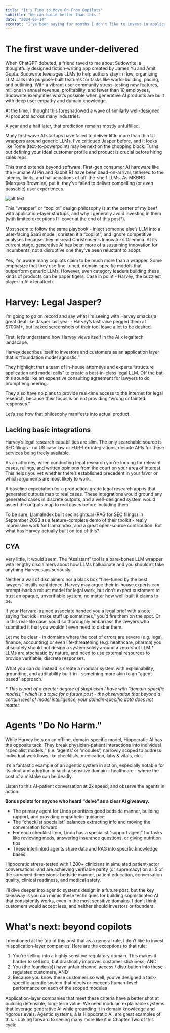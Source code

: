 ```yaml
---
title: "It's Time to Move On From Copilots"
subtitle: "We can build better than this."
date: "2024-05-14"
excerpt: "I've been saying for months I don't like to invest in application-layer AI startups. Here's why - and what it would take to change my mind."
---
```


# The first wave under-delivered

When ChatGPT debuted, a friend raved to me about Sudowrite, a thoughtfully designed fiction-writing app created by James Yu and Amit Gupta. Sudowrite leverages LLMs to help authors stay in flow, organizing LLM calls into purpose-built features for tasks like world-building, pacing, and outlining. With a vibrant user community stress-testing new features, millions in annual revenue, profitability, and fewer than 10 employees, Sudowrite exemplifies what’s possible when generative AI products are built with deep user empathy and domain knowledge.

At the time, I thought this foreshadowed a wave of similarly well-designed AI products across many industries.

A year and a half later, that prediction remains mostly unfulfilled.

Many first-wave AI startups have failed to deliver little more than thin UI wrappers around generic LLMs. I’ve critiqued Jasper before, and it looks like Tome (text-to-powerpoint) may be next on the chopping block. Turns out defining your ideal customer profile and product is crucial before hiring sales reps.

This trend extends beyond software. First-gen consumer AI hardware like the Humane AI Pin and Rabbit R1 have been dead-on-arrival, tethered to the latency, limits, and hallucinations of off-the-shelf LLMs. As MKBHD (Marques Brownlee) put it, they’ve failed to deliver compelling (or even passable) user experiences.

![alt text](/img/marques-brownlee-rabbit-humane.png)

This “wrapper” or “copilot” design philosophy is at the center of my beef with application-layer startups, and why I generally avoid investing in them (with limited exceptions I’ll cover at the end of this post*).

Most seem to follow the same playbook - inject someone else’s LLM into a user-facing SaaS model, christen it a “copilot”, and ignore competitive analyses because they misread Christensen’s Innovator’s Dilemma. At its current stage, generative AI has been more of a sustaining innovation for incumbents, not a disruptive one they’ve been reluctant to adopt.

Yes, I’m aware many copilots claim to be much more than a wrapper. Some emphasize that they use fine-tuned, domain-specific models that outperform generic LLMs. However, even category leaders building these kinds of products can be paper tigers. Case in point - Harvey, the buzziest player in AI x legaltech.

# Harvey: Legal Jasper?
I’m going to go on record and say what I’m seeing with Harvey smacks a great deal like Jasper last year - Harvey’s last raise pegged them at $700M+, but leaked screenshots of their tool leave a lot to be desired.

First, let’s understand how Harvey views itself in the AI x legaltech landscape.

Harvey describes itself to investors and customers as an application layer that is “foundation model agnostic.”

They highlight that a team of in-house attorneys and experts “structure application and model calls” to create a best-in-class legal LLM. Off the bat, this sounds like an expensive consulting agreement for lawyers to do prompt engineering.

They also have no plans to provide real-time access to the internet for legal research, because their focus is on not providing “wrong or tainted responses.”

Let’s see how that philosophy manifests into actual product.

## Lacking basic integrations
Harvey’s legal research capabilities are slim. The only searchable source is SEC filings - no US case law or EUR-Lex integrations, despite APIs for these services being freely available.

As an attorney, when conducting legal research you’re looking for relevant cases, rulings, and written opinions from the court on your area of interest. This helps you vet whether there’s established precedent in your favor or which arguments are most likely to work.

A baseline expectation for a production-grade legal research app is that generated outputs map to real cases. These integrations would ground any generated cases in discrete outputs, and a well-designed system would assert the outputs map to real cases before including them.

To be sure, LlamaIndex built secinsights.ai (RAG for SEC filings) in September 2023 as a feature-complete demo of their toolkit - really impressive work for LlamaIndex, and a great open-source contribution. But what has Harvey actually built on top of this?

## CYA
Very little, it would seem. The “Assistant” tool is a bare-bones LLM wrapper with lengthy disclaimers about how LLMs hallucinate and you shouldn’t take anything Harvey says seriously.

Neither a wall of disclaimers nor a black box “fine-tuned by the best lawyers” instills confidence. Harvey may argue their in-house experts can prompt-hack a robust model for legal work, but don’t expect customers to trust an opaque, unverifiable system, no matter how well-built it claims to be.

If your Harvard-trained associate handed you a legal brief with a note saying “but idk I make stuff up sometimes,” you’d fire them on the spot. Or in this real-life case, you’d so thoroughly embarrass the lawyers who submitted it that you wouldn’t even need to disbar them.

Let me be clear - in domains where the cost of errors are severe (e.g. legal, finance, accounting) or even life-threatening (e.g. healthcare, pharma) you absolutely should not design a system solely around a zero-shot LLM.* LLMs are stochastic by nature, and need to use external resources to provide verifiable, discrete responses.

What you can do instead is create a modular system with explainability, grounding, and auditability built-in - something more akin to an “agent-based” approach.

_\* This is part of a greater degree of skepticism I have with “domain-specific models,” which is a topic for a future post - the observation that beyond a certain level of model intelligence, your domain-specific data does not matter._

# Agents "Do No Harm."
While Harvey bets on an offline, domain-specific model, Hippocratic AI has the opposite tack. They break physician-patient interactions into individual “specialist models,” (i.e. ‘agents’ or ‘modules’) narrowly scoped to address individual workflows like checklists, medication, labs & vitals, etc..

It’s a fantastic example of an agentic system in action, especially notable for its clout and adoption in such a sensitive domain - healthcare - where the cost of a mistake can be deadly.

Listen to this AI-patient conversation at 2x speed, and observe the agents in action:

**Bonus points for anyone who heard “delve” as a clear AI giveaway.**
* The primary agent for Linda prioritizes good bedside manner, building rapport, and providing empathetic guidance
* The “checklist specialist” balances extracting info and moving the conversation forward
* For each checklist item, Linda has a specialist “support agent” for tasks like reviewing meds, answering insurance questions, or giving nutrition tips
* These interlinked agents share data and RAG into specific knowledge bases

Hippocratic stress-tested with 1,200+ clinicians in simulated patient-actor conversations, and are achieving verifiable parity (or supremacy) on all 5 of the surveyed dimensions: bedside manner, patient education, conversation quality, clinical readiness, and medical safety.

I’ll dive deeper into agentic systems design in a future post, but the key takeaway is you can mimic these techniques for building sophisticated AI that consistently works, even in the most sensitive domains. I don’t think customers would accept less, and neither should investors or founders.

# What's next: beyond copilots
I mentioned at the top of this post that as a general rule, I don’t like to invest in application-layer companies. Here are the exceptions to that rule:
1. You’re selling into a highly sensitive regulatory domain. This makes it harder to sell into, but drastically improves customer stickiness, AND
2. You (the founder(s)) have unfair channel access / distribution into these regulated customers, AND
3. Because you know these customers so well, you’ve designed a task-specific agentic system that meets or exceeds human-level performance on each of the scoped modules

Application-layer companies that meet these criteria have a better shot at building defensible, long-term value. We need modular, explainable systems that leverage generative AI while grounding it in domain knowledge and rigorous evals. Agentic systems, à la Hippocratic AI, are great examples of this. Looking forward to seeing many more like it in Chapter Two of this cycle.

